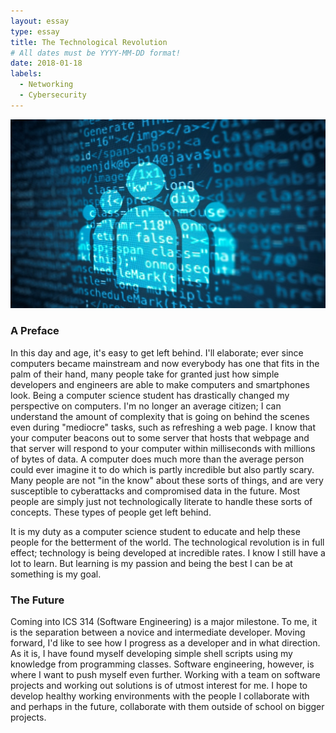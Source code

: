 ```yaml
---
layout: essay
type: essay
title: The Technological Revolution
# All dates must be YYYY-MM-DD format!
date: 2018-01-18
labels:
  - Networking
  - Cybersecurity
---
```


<img class="ui centered medium image" src="../images/essay1.jpg">

### A Preface
In this day and age, it's easy to get left behind. I'll elaborate; ever since computers became mainstream and now everybody has one that fits in the palm of their hand, many people take for granted just how simple developers and engineers are able to make computers and smartphones look. Being a computer science student has drastically changed my perspective on computers. I'm no longer an average citizen; I can understand the amount of complexity that is going on behind the scenes even during "mediocre" tasks, such as refreshing a web page. I know that your computer beacons out to some server that hosts that webpage and that server will respond to your computer within milliseconds with millions of bytes of data. A computer does much more than the average person could ever imagine it to do which is partly incredible but also partly scary. Many people are not "in the know" about these sorts of things, and are very susceptible to cyberattacks and compromised data in the future. Most people are simply just not technologically literate to handle these sorts of concepts. These types of people get left behind.

It is my duty as a computer science student to educate and help these people for the betterment of the world. The technological revolution is in full effect; technology is being developed at incredible rates. I know I still have a lot to learn. But learning is my passion and being the best I can be at something is my goal.

### The Future
Coming into ICS 314 (Software Engineering) is a major milestone. To me, it is the separation between a novice and intermediate developer. Moving forward, I'd like to see how I progress as a developer and in what direction. As it is, I have found myself developing simple shell scripts using my knowledge from programming classes. Software engineering, however, is where I want to push myself even further. Working with a team on software projects and working out solutions is of utmost interest for me. I hope to develop healthy working environments with the people I collaborate with and perhaps in the future, collaborate with them outside of school on bigger projects. 
